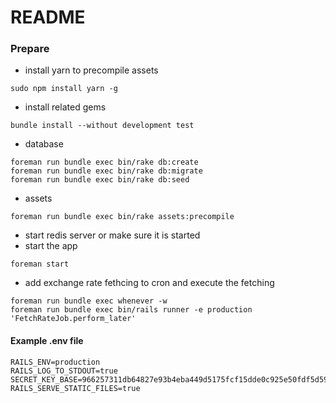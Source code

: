 README
======

### Prepare

- install yarn to precompile assets

```
sudo npm install yarn -g
```

- install related gems

```
bundle install --without development test
```

- database

```
foreman run bundle exec bin/rake db:create
foreman run bundle exec bin/rake db:migrate
foreman run bundle exec bin/rake db:seed
```

- assets

```
foreman run bundle exec bin/rake assets:precompile
```

- start redis server or make sure it is started
- start the app

```
foreman start
```

- add exchange rate fethcing to cron and execute the fetching

```
foreman run bundle exec whenever -w
foreman run bundle exec bin/rails runner -e production 'FetchRateJob.perform_later'
```

#### Example .env file

```
RAILS_ENV=production
RAILS_LOG_TO_STDOUT=true
SECRET_KEY_BASE=966257311db64827e93b4eba449d5175fcf15dde0c925e50fdf5d59ea24de36bc8d98c87ef1040a2b4b5513eeff5d9a40d07db9e5a032c204a8ea8b519d59eb9
RAILS_SERVE_STATIC_FILES=true
```

